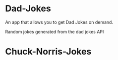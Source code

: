 # Dad-Jokes

An app that allows you to get Dad Jokes on demand.

Random jokes generated from the dad jokes API
# Chuck-Norris-Jokes

